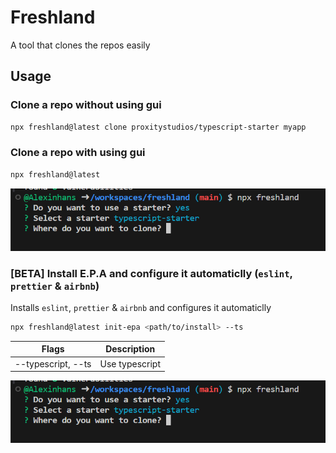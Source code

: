 # Freshland

A tool that clones the repos easily

## Usage

### Clone a repo without using gui

```bash
npx freshland@latest clone proxitystudios/typescript-starter myapp
```

### Clone a repo with using gui

```bash
npx freshland@latest
```

![With GUI](./docs/assets/with-gui.PNG 'With GUI')

### [BETA] Install E.P.A and configure it automaticlly (`eslint`, `prettier` & `airbnb`)

Installs `eslint`, `prettier` & `airbnb` and configures it automaticlly

```bash
npx freshland@latest init-epa <path/to/install> --ts
```

| Flags              | Description    |
| ------------------ | -------------- |
| --typescript, --ts | Use typescript |

![With GUI](./docs/assets/with-gui.PNG 'With GUI')
